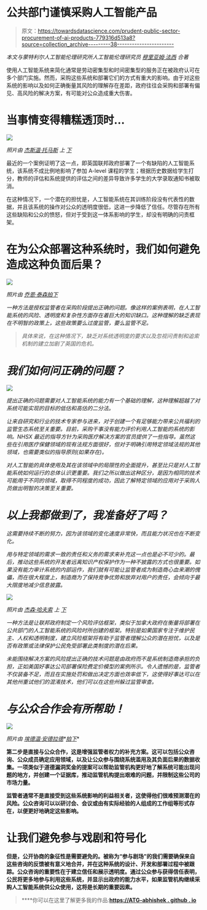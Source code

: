 # 公共部门谨慎采购人工智能产品

> 原文：<https://towardsdatascience.com/prudent-public-sector-procurement-of-ai-products-779316d513a8?source=collection_archive---------38----------------------->

*本文与蒙特利尔人工智能伦理研究所人工智能伦理研究员* [*穆里亚姆·法西*](https://www.linkedin.com/in/muriamfancy/) *合著*

使用人工智能系统来简化通常是劳动密集型和时间密集型的服务正在被政府认可在多个部门实施。然而，采购这些系统和部署它们的方式有重大的影响。由于对这些系统的影响以及如何正确衡量其风险的理解存在差距，政府往往会采购和部署有偏见、高风险的解决方案，有可能对公众造成重大伤害。

# 当事情变得糟糕透顶时…

![](img/06b90efc7e819c5060b0873eb6dd531e.png)

*照片由* [*杰斯温·托马斯*](https://unsplash.com/@jeswinthomas?utm_source=unsplash&utm_medium=referral&utm_content=creditCopyText) *上* [*下*](https://unsplash.com/s/photos/students?utm_source=unsplash&utm_medium=referral&utm_content=creditCopyText)

最近的一个案例证明了这一点，即英国联邦政府部署了一个有缺陷的人工智能系统，该系统不成比例地影响了参加 A-level 课程的学生；根据历史数据给学生打分，教师的评估和系统提供的评估之间的差异导致许多学生的大学录取通知书被取消。

在这种情况下，一个潜在的担忧是，人工智能系统在其训练阶段没有代表性的数据，并且该系统的操作对公众的透明度很低，这进一步降低了信任。尽管存在所有这些缺陷和公众的愤怒，但对于受到这一体系影响的学生，却没有明确的问责框架。

# 在为公众部署这种系统时，我们如何避免造成这种负面后果？

![](img/ae9c335d78d93e26f3f85d70ce788cb0.png)

*照片由* [*乔恩·泰森*](https://unsplash.com/@jontyson?utm_source=unsplash&utm_medium=referral&utm_content=creditCopyText)*[*拍下*](https://unsplash.com/s/photos/asking-questions?utm_source=unsplash&utm_medium=referral&utm_content=creditCopyText)*

*一种方法是授权监管者在采购阶段提出正确的问题。像这样的案例表明，在人工智能系统的风险、透明度和复杂性方面存在着巨大的知识缺口。这种理解的缺乏表现在不明智的政策上，这些政策要么过度监管，要么监管不足。*

> *具体来说，在这种情况下，缺乏对系统透明度的要求以及忽视问责制和追索机制的建立加剧了英国的危机。*

# *我们如何问正确的问题？*

*![](img/3e49481f73b8c1c005b0b51291c0790e.png)*

*提出正确的问题需要对人工智能系统的能力有一个基础的理解，这种理解超越了对系统可能实现的目标的低估和高估的二分法。*

*让来自研究和行业的技术专家参与进来，对于创建一个有足够能力带来公共福利的监管生态系统至关重要。目前，采购干事没有能力评价利用人工智能的系统的影响。NHSX 最近的指导方针为采购医疗解决方案的官员提供了一些指导。虽然这些在引用医疗保健领域的现有法规方面很好，但对于明确引用特定领域法规的其他领域，也需要类似的指导原则(如果存在)。*

*对人工智能的具体使用及其在该领域中的局限性的全面提升，甚至比只是对人工智能系统如何运行的总体认识更重要。我们之所以做出这种区分，是因为相同的技术可能用于不同的领域，取得不同程度的成功，因此了解特定领域的应用对于采购人员做出明智的决策至关重要。*

# *以上我都做到了，我准备好了吗？*

*这需要持续不断的努力，因为该领域的变化速度非常快，而且能力状况也在不断变化。*

*用与特定领域的需求一致的责任和义务的需求来补充这一点也是必不可少的。最后，推动这些系统的开发者远离知识产权保护作为一种不披露的方式也很重要。如果没有能力审计系统的内部运作，我们就有可能让监管者成为制造商心血来潮的傀儡，而在很大程度上，制造商为了保持竞争优势和放弃对用户的责任，会倾向于最大限度地减少信息披露。*

*![](img/5466adf19a00936d230883c0ef668326.png)*

**照片由* [*杰森·哈夫索*](https://unsplash.com/@jasonhafso?utm_source=unsplash&utm_medium=referral&utm_content=creditCopyText) *上* [*下*](https://unsplash.com/s/photos/canada?utm_source=unsplash&utm_medium=referral&utm_content=creditCopyText)*

*一种方法是让联邦政府制定一个风险评估框架，类似于加拿大政府在衡量将部署在公共部门的人工智能系统的风险时所创建的框架。特别是如果国家专注于维护民主、人权和透明制度，建立风险框架将有助于监管者理解公众的潜在担忧，以及是否有政策或法律保护公民免受部署此类制度的潜在后果。*

*未能围绕解决方案的风险提出正确的技术问题是由政府而不是系统制造商承担的负担，正如美国好事达公司部署保险费定价模型的案例所示。令人遗憾的是，监管者不仅装备不足，而且在实施处罚和做出决定方面也效率低下，这使得好事达可以在其他州重试他们的混淆技术，他们可以在这些州躲过监管审查。*

# *与公众合作会有所帮助！*

*![](img/ad1463c740af8a7744482b8c471ae586.png)*

**照片由* [*埃德温·安德拉德*](https://unsplash.com/@theunsteady5?utm_source=unsplash&utm_medium=referral&utm_content=creditCopyText)*[*拍下*](https://unsplash.com/s/photos/questions?utm_source=unsplash&utm_medium=referral&utm_content=creditCopyText)**

**第二步是直接与公众合作，这是增强监管者权力的补充方案。这可以包括公众咨询、公众成员确定应用领域，以及让公众参与围绕系统滥用及其负面后果的数据收集。一项类似于道德漏洞奖金的提案可以帮助监管机构更好地了解系统可能出现问题的地方，并创建一个证据库，推动监管机构提出艰难的问题，并限制这些公司的市场力量。**

**监管者通常不是直接受到这些系统影响的利益相关者，这使得他们很难预测潜在的风险。公众咨询可以以研讨会、会议或由有实际经验的人组成的工作组等形式存在，以便更好地确定这些影响。**

# **让我们避免参与戏剧和符号化**

**但是，公开协商的象征性是需要避免的。被称为“参与剧场”的我们需要确保来自这些咨询的反馈被有意义地合并，并在这种系统的设计、开发和部署过程中被跟踪。公众咨询的重要性在于建立信任和展示透明度。通过公众参与获得信任表明，公民将更多地参与利用这些系统，并显示出政府的能力水平，如果监管机构继续采购人工智能系统供公众使用，这将是长期的重要因素。**

> ****你可以在这里了解更多我的作品:**[**https://ATG-abhishek . github . io**](https://atg-abhishek.github.io/)**